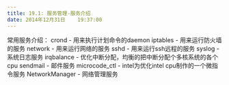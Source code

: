 ```yaml
---
title: 19.1: 服务管理-服务介绍
date: 2014年12月31日	 19:37:00
---
```

 
常用服务介绍：
crond - 用来执行计划命令的daemon
iptables - 用来运行防火墙的服务
network - 用来运行网络的服务
sshd - 用来运行ssh远程的服务
syslog - 系统日志服务
irqbalance - 优化中断分配，均衡的把中断分配个多核系统的各个cpu
sendmail - 邮件服务
microcode_ctl - intel为优化intel cpu制作的一个微指令服务
NetworkManager - 网络管理服务
